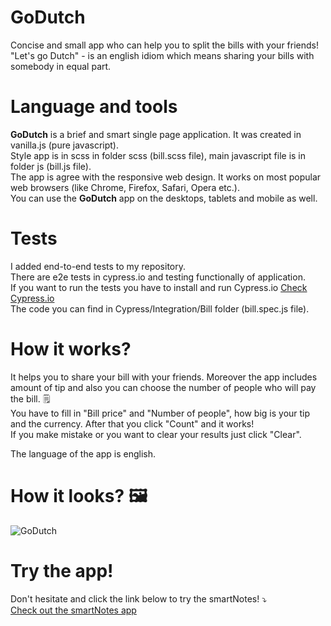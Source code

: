 # GoDutch
Concise and small app who can help you to split the bills with your friends!
</br>
"Let's go Dutch" - is an english idiom which means sharing your bills with somebody in equal part.

# Language and tools
**GoDutch** is a brief and smart single page application. It was created in vanilla.js (pure javascript).
</br>
Style app is in scss in folder scss (bill.scss file), main javascript file is in folder js (bill.js file).
</br>
The app is agree with the responsive web design. It works on most popular web browsers (like Chrome, Firefox, Safari, Opera etc.).
</br>
You can use the **GoDutch** app on the desktops, tablets and mobile as well.

# Tests
I added end-to-end tests to my repository.
</br>
There are e2e tests in cypress.io and testing functionally of application. 
</br>
If you want to run the tests you have to install and run Cypress.io [Check Cypress.io](https://docs.cypress.io/)
</br>
The code you can find in Cypress/Integration/Bill folder (bill.spec.js file).

# How it works?
It helps you to share your bill with your friends. Moreover the app includes amount of tip and also you can choose the number of people who will pay the bill. 🗒️
</br>
You have to fill in "Bill price" and "Number of people", how big is your tip and the currency. After that you click "Count" and it works!
</br>
If you make mistake or you want to clear your results just click "Clear".
</br>

The language of the app is english.

# How it looks? 🖼️
![GoDutch](https://i.imgur.com/yhR8RUz.png)

# Try the app!
Don't hesitate and click the link below to try the smartNotes! ⤵️
</br>
[Check out the smartNotes app](https://emarcins.github.io/smartNotes/)

